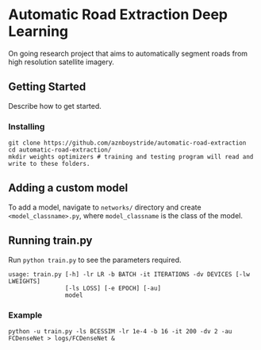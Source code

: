 # Automatic Road Extraction Deep Learning

On going research project that aims to automatically segment roads from high resolution satellite imagery.

## Getting Started

Describe how to get started.

### Installing

```
git clone https://github.com/aznboystride/automatic-road-extraction
cd automatic-road-extraction/
mkdir weights optimizers # training and testing program will read and write to these folders.
```

## Adding a custom model

To add a model, navigate to `networks/` directory and create `<model_classname>.py`, where `model_classname` is the class of the model.

## Running train.py

Run `python train.py` to see the parameters required.

```
usage: train.py [-h] -lr LR -b BATCH -it ITERATIONS -dv DEVICES [-lw LWEIGHTS]
                [-ls LOSS] [-e EPOCH] [-au]
                model
```

### Example

`python -u train.py -ls BCESSIM -lr 1e-4 -b 16 -it 200 -dv 2 -au FCDenseNet > logs/FCDenseNet &`
